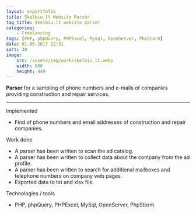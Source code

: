 ```yaml
---
layout: enportfolio
title: Skelbiu.lt Website Parser
tag_title: Skelbiu.lt website parser
categories:
    - Freelancing
tags: [PHP, phpQuery, PHPExcel, MySql, OpenServer, PhpStorm]
date: 01.06.2017 22:31
sort: 38
image: 
    src: /assets/img/work/skelbiu_lt.webp 
    width: 500
    height: 449
---
```


**Parser** for a sampling of phone numbers and e-mails of companies providing construction and repair services.

---

Implemented

* Find of phone numbers and email addresses of construction and repair companies.

Work done

* A parser has been written to scan the ad catalog.
* A parser has been written to collect data about the company from the ad profile.
* A parser has been written to search for additional mailboxes and telephone numbers on company web pages.
* Exported data to txt and xlsx file.

Technologies / tools

* PHP, phpQuery, PHPExcel, MySql, OpenServer, PhpStorm.
